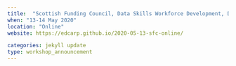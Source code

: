 ```yaml
---
title:  "Scottish Funding Council, Data Skills Workforce Development, Data Carpentry Social Sciences. Spreadsheet, Openrefine and R"
when: "13-14 May 2020"
location: "Online"
website: https://edcarp.github.io/2020-05-13-sfc-online/

categories: jekyll update
type: workshop_announcement
---
```

